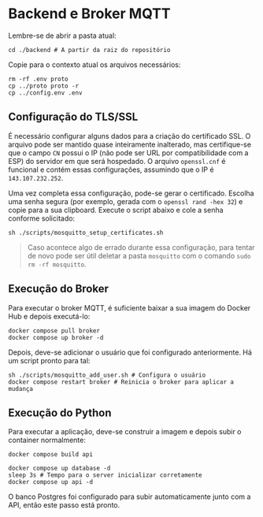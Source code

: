 # Backend e Broker MQTT

Lembre-se de abrir a pasta atual:

```shell
cd ./backend # A partir da raiz do repositório
```

Copie para o contexto atual os arquivos necessários:

```shell
rm -rf .env proto
cp ../proto proto -r
cp ../config.env .env
```

## Configuração do TLS/SSL

É necessário configurar alguns dados para a criação do certificado SSL. O arquivo pode ser mantido quase inteiramente inalterado, mas certifique-se que o campo `CN` possui o IP (não pode ser URL por compatibilidade com a ESP) do servidor em que será hospedado. O arquivo `openssl.cnf` é funcional e contém essas configurações, assumindo que o IP é `143.107.232.252`.

Uma vez completa essa configuração, pode-se gerar o certificado. Escolha uma senha segura (por exemplo, gerada com o `openssl rand -hex 32`) e copie para a sua clipboard. Execute o script abaixo e cole a senha conforme solicitado:

```shell
sh ./scripts/mosquitto_setup_certificates.sh
```

> Caso acontece algo de errado durante essa configuração, para tentar de novo pode ser útil deletar a pasta `mosquitto` com o comando `sudo rm -rf mosquitto`.

## Execução do Broker

Para executar o broker MQTT, é suficiente baixar a sua imagem do Docker Hub e depois executá-lo:

```shell
docker compose pull broker
docker compose up broker -d
```

Depois, deve-se adicionar o usuário que foi configurado anteriormente. Há um script pronto para tal:

```shell
sh ./scripts/mosquitto_add_user.sh # Configura o usuário
docker compose restart broker # Reinicia o broker para aplicar a mudança
```

## Execução do Python

Para executar a aplicação, deve-se construir a imagem e depois subir o container normalmente:

```shell
docker compose build api

docker compose up database -d
sleep 3s # Tempo para o server inicializar corretamente
docker compose up api -d
```

O banco Postgres foi configurado para subir automaticamente junto com a API, então este passo está pronto.